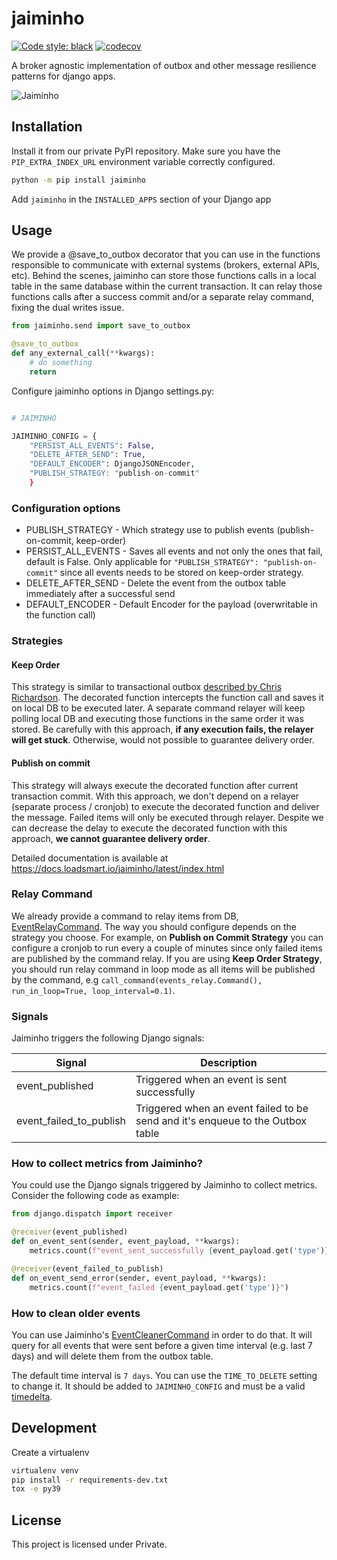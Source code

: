 # jaiminho

[![Code style: black](https://img.shields.io/badge/code%20style-black-000000.svg)](https://github.com/python/black)
[![codecov](https://codecov.io/gh/loadsmart/jaiminho/branch/master/graph/badge.svg?token=gf7apAoU7A)](https://codecov.io/gh/loadsmart/jaiminho)

A broker agnostic implementation of outbox and other message resilience patterns for django apps. 

![Jaiminho](https://github.com/loadsmart/jaiminho/blob/master/docs/images/jaiminho.jpg?raw=true)

## Installation

Install it from our private PyPI repository. Make sure you have the `PIP_EXTRA_INDEX_URL` environment variable correctly configured.

```sh
python -m pip install jaiminho
```

Add `jaiminho` in the `INSTALLED_APPS` section of your Django app

## Usage

We provide a @save_to_outbox decorator that you can use in the functions responsible to communicate with external systems (brokers, external APIs, etc). 
Behind the scenes, jaiminho can store those functions calls in a local table in the same database within the current transaction. It can relay those functions calls after a success commit and/or a separate relay command, fixing the dual writes issue.

```python
from jaiminho.send import save_to_outbox

@save_to_outbox
def any_external_call(**kwargs):
    # do something
    return
```

Configure jaiminho options in Django settings.py:
```python

# JAIMINHO

JAIMINHO_CONFIG = {
    "PERSIST_ALL_EVENTS": False,
    "DELETE_AFTER_SEND": True,
    "DEFAULT_ENCODER": DjangoJSONEncoder,
    "PUBLISH_STRATEGY: "publish-on-commit"
    }

```

### Configuration options

- PUBLISH_STRATEGY - Which strategy use to publish events (publish-on-commit, keep-order)
- PERSIST_ALL_EVENTS - Saves all events and not only the ones that fail, default is False. Only applicable for `"PUBLISH_STRATEGY": "publish-on-commit"` since all events needs to be stored on keep-order strategy. 
- DELETE_AFTER_SEND - Delete the event from the outbox table immediately after a successful send
- DEFAULT_ENCODER - Default Encoder for the payload (overwritable in the function call)

### Strategies

#### Keep Order
This strategy is similar to transactional outbox [described by Chris Richardson](https://microservices.io/patterns/data/transactional-outbox.html). The decorated function intercepts the function call and saves it on local DB to be executed later. A separate command relayer will keep polling local DB and executing those functions in the same order it was stored. 
Be carefully with this approach, **if any execution fails, the relayer will get stuck**. Otherwise, would not possible to guarantee delivery order.  

#### Publish on commit

This strategy will always execute the decorated function after current transaction commit. With this approach, we don't depend on a relayer (separate process / cronjob) to execute the decorated function and deliver the message. Failed items will only be executed
through relayer. Despite we can decrease the delay to execute the decorated function with this approach, **we cannot guarantee delivery order**.

Detailed documentation is available at https://docs.loadsmart.io/jaiminho/latest/index.html

### Relay Command
We already provide a command to relay items from DB, [EventRelayCommand](https://github.com/loadsmart/jaiminho/tree/master/jaiminho/management/event_relay.py). The way you should configure depends on the strategy you choose. 
For example, on **Publish on Commit Strategy** you can configure a cronjob to run every a couple of minutes since only failed items are published by the command relay. If you are using **Keep Order Strategy**, you should run relay command in loop mode as all items will be published by the command, e.g `call_command(events_relay.Command(), run_in_loop=True, loop_interval=0.1)`.  



### Signals

Jaiminho triggers the following Django signals:

| Signal                  | Description                                                                   |
|-------------------------|--------------------------------------------------------------------------------|
| event_published         | Triggered when an event is sent successfully                                   |
| event_failed_to_publish | Triggered when an event failed to be send and it's enqueue to the Outbox table |


### How to collect metrics from Jaiminho?

You could use the Django signals triggered by Jaiminho to collect metrics. 
Consider the following code as example:

````python
from django.dispatch import receiver

@receiver(event_published)
def on_event_sent(sender, event_payload, **kwargs):
    metrics.count(f"event_sent_successfully {event_payload.get('type')}")

@receiver(event_failed_to_publish)
def on_event_send_error(sender, event_payload, **kwargs):
    metrics.count(f"event_failed {event_payload.get('type')}")

````

### How to clean older events

You can use Jaiminho's [EventCleanerCommand](https://github.com/loadsmart/jaiminho/tree/master/jaiminho/management/event_cleaner.py) in order to do that. It will query for all events that were sent before a given time interval (e.g. last 7 days) and will delete them from the outbox table.

The default time interval is `7 days`. You can use the `TIME_TO_DELETE` setting to change it. It should be added to `JAIMINHO_CONFIG` and must be a valid [timedelta](https://docs.python.org/3/library/datetime.html#timedelta-objects).


## Development

Create a virtualenv

```bash
virtualenv venv
pip install -r requirements-dev.txt
tox -e py39
```


## License

This project is licensed under Private.
